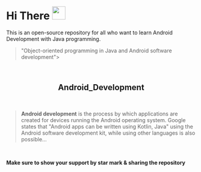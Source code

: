 
# **Hi** There <img src="https://raw.githubusercontent.com/iampavangandhi/iampavangandhi/master/gifs/Hi.gif" width="35px">

<p>
This is an open-source repository for all who want to learn Android Development with Java programming.</p>

>"Object-oriented programming in Java and Android software development">

<br>
<h2 align="center" ><strong>Android_Development</strong></h2><br>

> **Android development** is the process by which applications are created for devices running the Android operating system. Google states that "Android apps can be written using Kotlin, Java" using the Android software development kit, while using other languages is also possible...
<br>

**Make sure to show your support by star mark & sharing the repository**
